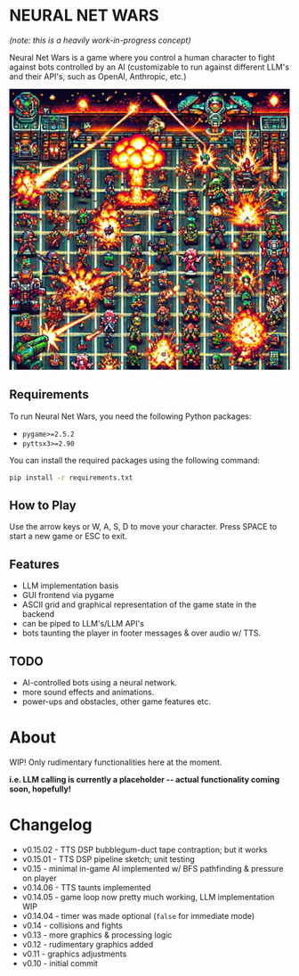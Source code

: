 # NEURAL NET WARS

*(note: this is a heavily work-in-progress concept)*

Neural Net Wars is a game where you control a human character to fight against bots controlled by an AI (customizable to run against different LLM's and their API's, such as OpenAI, Anthropic, etc.)

![Neural Net Wars](https://github.com/FlyingFathead/neural-net-wars/blob/main/gfx/neural_net_wars_presentation.png?raw=true)

## Requirements


To run Neural Net Wars, you need the following Python packages:

- `pygame>=2.5.2`
- `pyttsx3>=2.90`

You can install the required packages using the following command:

```bash
pip install -r requirements.txt
```

## How to Play

Use the arrow keys or W, A, S, D to move your character. Press SPACE to start a new game or ESC to exit.

## Features

- LLM implementation basis
- GUI frontend via pygame
- ASCII grid and graphical representation of the game state in the backend
- can be piped to LLM's/LLM API's
- bots taunting the player in footer messages & over audio w/ TTS.

## TODO

- AI-controlled bots using a neural network.
- more sound effects and animations.
- power-ups and obstacles, other game features etc.

# About
WIP! Only rudimentary functionalities here at the moment. 

**i.e. LLM calling is currently a placeholder -- actual functionality coming soon, hopefully!**

# Changelog
- v0.15.02 - TTS DSP bubblegum-duct tape contraption; but it works
- v0.15.01 - TTS DSP pipeline sketch; unit testing
- v0.15 - minimal in-game AI implemented w/ BFS pathfinding & pressure on player
- v0.14.06 - TTS taunts implemented
- v0.14.05 - game loop now pretty much working, LLM implementation WIP
- v0.14.04 - timer was made optional (`false` for immediate mode)
- v0.14 - collisions and fights
- v0.13 - more graphics & processing logic
- v0.12 - rudimentary graphics added
- v0.11 - graphics adjustments
- v0.10 - initial commit